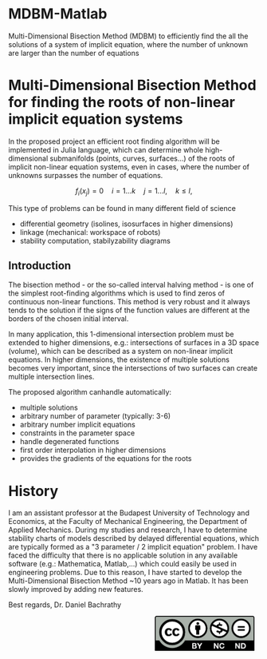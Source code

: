 # MDBM-Matlab
Multi-Dimensional Bisection Method (MDBM) to efficiently find the all the solutions of a system of implicit equation, where the number of unknown are larger than the number of equations

# Multi-Dimensional Bisection Method for finding the roots of non-linear implicit equation systems

In the proposed project an efficient root finding algorithm will be implemented in Julia language, which can determine whole high-dimensional submanifolds (points, curves, surfaces…) of the roots of implicit non-linear equation systems, even in cases, where the number of unknowns surpasses the number of equations.

$$ f_i(x_j)=0 \quad i=1...k \quad j=1...l, \quad k \leq l,$$

This type of problems can be found in many different field of science 
- differential geometry (isolines, isosurfaces in higher dimensions)
- linkage (mechanical: workspace of robots)
- stability computation, stabilyzability diagrams

## Introduction

The bisection method - or the so-called interval halving method - is one of the simplest root-finding algorithms which is used to find zeros of continuous non-linear functions.
This method is very robust and it always tends to the solution if the signs of the function values are different at the borders of the chosen initial interval.

In many application, this 1-dimensional intersection problem must be extended to higher dimensions, e.g.: intersections of surfaces in a 3D space (volume), which can be described as a system on non-linear implicit equations.
In higher dimensions, the existence of multiple solutions becomes very important, since the intersections of two surfaces can create multiple intersection lines.

The proposed algorithm canhandle automatically:
- multiple solutions 
- arbitrary number of parameter (typically: 3-6)
- arbitrary number implicit equations
- constraints in the parameter space
- handle degenerated functions
- first order interpolation in higher dimensions
- provides the gradients of the equations for the roots

# History

I am an assistant professor at the Budapest University of Technology and Economics, at the Faculty of Mechanical Engineering, the Department of Applied Mechanics.
During my studies and research, I have to determine stability charts of models described by delayed differential equations, which are typically formed as a "3 parameter / 2 implicit equation" problem. I have faced the difficulty that there is no applicable solution in any available software (e.g.: Mathematica, Matlab,...) which could easily be used in engineering problems. 
Due to this reason, I have started to develop the Multi-Dimensional Bisection Method ~10 years ago in Matlab. It has been slowly improved by adding new features.

Best regards,
Dr. Daniel Bachrathy


<img src="by-nc-nd.png"
     alt="CC BY-NC-ND"
     style="float: right; margin-right: 10px; width: 200px;" />

